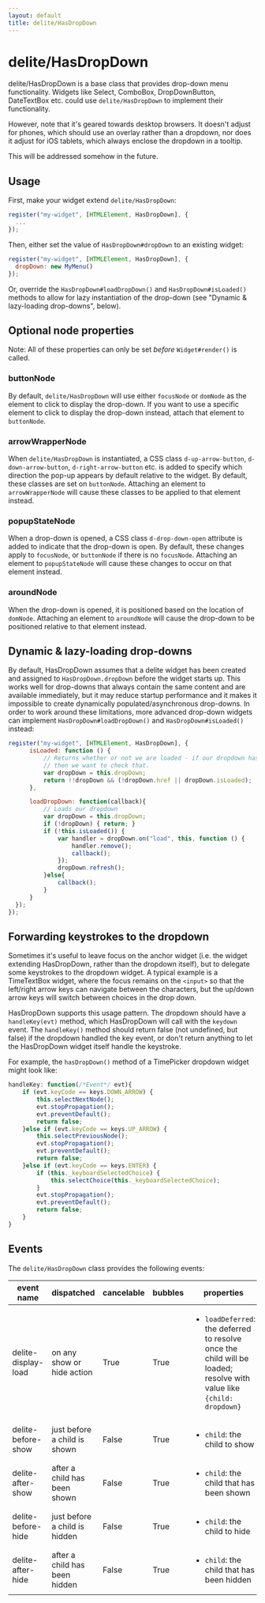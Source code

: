 ```yaml
---
layout: default
title: delite/HasDropDown
---
```


# delite/HasDropDown

delite/HasDropDown is a base class that provides drop-down menu functionality.
Widgets like Select, ComboBox, DropDownButton, DateTextBox etc. could use `delite/HasDropDown`
to implement their functionality.

However, note that it's geared towards desktop browsers.
It doesn't adjust for phones, which should use an overlay rather than a dropdown,
nor does it adjust for iOS tablets, which always enclose the dropdown in a tooltip.

This will be addressed somehow in the future.

## Usage

First, make your widget extend `delite/HasDropDown`:

```js
register("my-widget", [HTMLElement, HasDropDown], {
  ...
});
```

Then, either set the value of `HasDropDown#dropDown` to an existing widget:

```js
register("my-widget", [HTMLElement, HasDropDown], {
  dropDown: new MyMenu()
});
```

Or, override the `HasDropDown#loadDropDown()` and `HasDropDown#isLoaded()` methods to allow for lazy instantiation
of the drop-down (see "Dynamic & lazy-loading drop-downs", below).

## Optional node properties

Note: All of these properties can only be set *before* `Widget#render()` is called.

### buttonNode


By default, `delite/HasDropDown` will use either `focusNode` or `domNode` as the element to click to display the drop-down.
If you want to use a specific element to click to display the drop-down instead, attach that element to `buttonNode`.

### arrowWrapperNode

When `delite/HasDropDown` is instantiated, a CSS class
`d-up-arrow-button`, `d-down-arrow-button`, `d-right-arrow-button` etc. is added to specify
which direction the pop-up appears by default relative to the widget.
By default, these classes are set on `buttonNode`.
Attaching an element to `arrowWrapperNode` will cause these classes to be applied to that element instead.

### popupStateNode

When a drop-down is opened, a CSS class `d-drop-down-open` attribute is added to indicate that the drop-down is open.
By default, these changes apply to `focusNode`, or `buttonNode` if there is no `focusNode`.
Attaching an element to `popupStateNode` will cause these changes to occur on that element instead.

### aroundNode

When the drop-down is opened, it is positioned based on the location of `domNode`.
Attaching an element to `aroundNode` will cause the drop-down to be positioned relative to that element instead.

## Dynamic & lazy-loading drop-downs

By default, HasDropDown assumes that a delite widget has been created and assigned to `HasDropDown.dropDown`
before the widget starts up.
This works well for drop-downs that always contain the same content and are available immediately,
but it may reduce startup performance and it makes it impossible to create dynamically populated/asynchronous drop-downs.
In order to work around these limitations, more advanced drop-down widgets can implement
`HasDropDown#loadDropDown()` and `HasDropDown#isLoaded()` instead:

```js
register("my-widget", [HTMLElement, HasDropDown], {
	  isLoaded: function () {
		  // Returns whether or not we are loaded - if our dropdown has an href,
		  // then we want to check that.
		  var dropDown = this.dropDown;
		  return !!dropDown && (!dropDown.href || dropDown.isLoaded);
	  },

	  loadDropDown: function(callback){
		  // Loads our dropdown
		  var dropDown = this.dropDown;
		  if (!dropDown) { return; }
		  if (!this.isLoaded()) {
			  var handler = dropDown.on("load", this, function () {
				  handler.remove();
				  callback();
			  });
			  dropDown.refresh();
		  }else{
			  callback();
		  }
	  }
  });
});
```

## Forwarding keystrokes to the dropdown

Sometimes it's useful to leave focus on the anchor widget (i.e. the widget extending HasDropDown, rather
than the dropdown itself), but to delegate some keystrokes to the dropdown widget.
A typical example is a TimeTextBox widget, where the focus remains on the `<input>` so that the left/right
arrow keys can navigate between the characters, but the up/down arrow keys will switch between choices
in the drop down.

HasDropDown supports this usage pattern.  The dropdown should have a `handleKey(evt)` method, which
HasDropDown will call with the `keydown` event.  The `handleKey()` method should return
false (not undefined, but false) if the dropdown handled the key event, or don't return anything to let the HasDropDown
widget itself handle the keystroke.

For example, the `hasDropDown()` method of a TimePicker dropdown widget might look like:

```js
handleKey: function(/*Event*/ evt){
	if (evt.keyCode == keys.DOWN_ARROW) {
		this.selectNextNode();
		evt.stopPropagation();
		evt.preventDefault();
		return false;
	}else if (evt.keyCode == keys.UP_ARROW) {
		this.selectPreviousNode();
		evt.stopPropagation();
		evt.preventDefault();
		return false;
	}else if (evt.keyCode == keys.ENTER) {
		if (this._keyboardSelectedChoice) {
			this.selectChoice(this._keyboardSelectedChoice);
		}
		evt.stopPropagation();
		evt.preventDefault();
		return false;
	}
}
```

## Events

The `delite/HasDropDown` class provides the following events:

|event name|dispatched|cancelable|bubbles|properties|
|----------|----------|----------|-------|----------|
|delite-display-load|on any show or hide action|True|True|<ul><li>`loadDeferred`: the deferred to resolve once the child will be loaded; resolve with value like `{child: dropdown}`</li></ul>|
|delite-before-show|just before a child is shown|False|True|<ul><li>`child`: the child to show</li></ul>|
|delite-after-show|after a child has been shown|False|True|<ul><li>`child`: the child that has been shown</li></ul>|
|delite-before-hide|just before a child is hidden|False|True|<ul><li>`child`: the child to hide</li></ul>|
|delite-after-hide|after a child has been hidden|False|True|<ul><li>`child`: the child that has been hidden</li></ul>|


